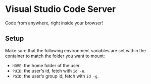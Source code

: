 # Visual Studio Code Server

Code from anywhere, right inside your browser!

## Setup
Make sure that the following environment variables are set within the container to match the folder you want to mount:
* `HOME`: the home folder of the user.
* `PUID`: the user's id, fetch with `id -u`.
* `PGID`: the user's group id, fetch with `id -g`.
